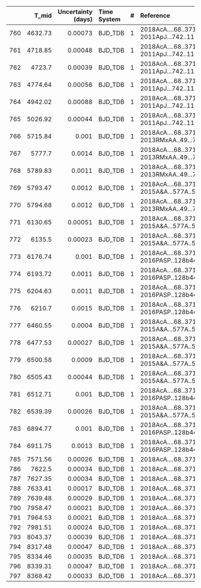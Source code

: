 |     |   T_mid |   Uncertainty (days) | Time System   |   # | Reference                                |
|----:|--------:|---------------------:|:--------------|----:|:-----------------------------------------|
| 760 | 4632.73 |              0.00073 | BJD_TDB       |   1 | 2018AcA....68..371M; 2011ApJ...742..116B |
| 761 | 4718.85 |              0.00048 | BJD_TDB       |   1 | 2018AcA....68..371M; 2011ApJ...742..116B |
| 762 | 4723.7  |              0.00039 | BJD_TDB       |   1 | 2018AcA....68..371M; 2011ApJ...742..116B |
| 763 | 4774.64 |              0.00056 | BJD_TDB       |   1 | 2018AcA....68..371M; 2011ApJ...742..116B |
| 764 | 4942.02 |              0.00088 | BJD_TDB       |   1 | 2018AcA....68..371M; 2011ApJ...742..116B |
| 765 | 5026.92 |              0.00044 | BJD_TDB       |   1 | 2018AcA....68..371M; 2011ApJ...742..116B |
| 766 | 5715.84 |              0.001   | BJD_TDB       |   1 | 2018AcA....68..371M; 2013RMxAA..49...71R |
| 767 | 5777.7  |              0.0014  | BJD_TDB       |   1 | 2018AcA....68..371M; 2013RMxAA..49...71R |
| 768 | 5789.83 |              0.0011  | BJD_TDB       |   1 | 2018AcA....68..371M; 2013RMxAA..49...71R |
| 769 | 5793.47 |              0.0012  | BJD_TDB       |   1 | 2018AcA....68..371M; 2015A&A...577A..54C |
| 770 | 5794.68 |              0.0012  | BJD_TDB       |   1 | 2018AcA....68..371M; 2013RMxAA..49...71R |
| 771 | 6130.65 |              0.00051 | BJD_TDB       |   1 | 2018AcA....68..371M; 2015A&A...577A..54C |
| 772 | 6135.5  |              0.00023 | BJD_TDB       |   1 | 2018AcA....68..371M; 2015A&A...577A..54C |
| 773 | 6176.74 |              0.001   | BJD_TDB       |   1 | 2018AcA....68..371M; 2016PASP..128b4402S |
| 774 | 6193.72 |              0.0011  | BJD_TDB       |   1 | 2018AcA....68..371M; 2016PASP..128b4402S |
| 775 | 6204.63 |              0.0011  | BJD_TDB       |   1 | 2018AcA....68..371M; 2016PASP..128b4402S |
| 776 | 6210.7  |              0.0015  | BJD_TDB       |   1 | 2018AcA....68..371M; 2016PASP..128b4402S |
| 777 | 6460.55 |              0.0004  | BJD_TDB       |   1 | 2018AcA....68..371M; 2015A&A...577A..54C |
| 778 | 6477.53 |              0.00027 | BJD_TDB       |   1 | 2018AcA....68..371M; 2015A&A...577A..54C |
| 779 | 6500.58 |              0.0009  | BJD_TDB       |   1 | 2018AcA....68..371M; 2015A&A...577A..54C |
| 780 | 6505.43 |              0.00044 | BJD_TDB       |   1 | 2018AcA....68..371M; 2015A&A...577A..54C |
| 781 | 6512.71 |              0.001   | BJD_TDB       |   1 | 2018AcA....68..371M; 2016PASP..128b4402S |
| 782 | 6539.39 |              0.00026 | BJD_TDB       |   1 | 2018AcA....68..371M; 2015A&A...577A..54C |
| 783 | 6894.77 |              0.001   | BJD_TDB       |   1 | 2018AcA....68..371M; 2016PASP..128b4402S |
| 784 | 6911.75 |              0.0013  | BJD_TDB       |   1 | 2018AcA....68..371M; 2016PASP..128b4402S |
| 785 | 7571.56 |              0.00026 | BJD_TDB       |   1 | 2018AcA....68..371M                      |
| 786 | 7622.5  |              0.00034 | BJD_TDB       |   1 | 2018AcA....68..371M                      |
| 787 | 7627.35 |              0.00034 | BJD_TDB       |   1 | 2018AcA....68..371M                      |
| 788 | 7633.41 |              0.00017 | BJD_TDB       |   1 | 2018AcA....68..371M                      |
| 789 | 7639.48 |              0.00029 | BJD_TDB       |   1 | 2018AcA....68..371M                      |
| 790 | 7958.47 |              0.00021 | BJD_TDB       |   1 | 2018AcA....68..371M                      |
| 791 | 7964.53 |              0.00021 | BJD_TDB       |   1 | 2018AcA....68..371M                      |
| 792 | 7981.51 |              0.00024 | BJD_TDB       |   1 | 2018AcA....68..371M                      |
| 793 | 8043.37 |              0.00039 | BJD_TDB       |   1 | 2018AcA....68..371M                      |
| 794 | 8317.48 |              0.00047 | BJD_TDB       |   1 | 2018AcA....68..371M                      |
| 795 | 8334.46 |              0.00035 | BJD_TDB       |   1 | 2018AcA....68..371M                      |
| 796 | 8339.31 |              0.00047 | BJD_TDB       |   1 | 2018AcA....68..371M                      |
| 797 | 8368.42 |              0.00033 | BJD_TDB       |   1 | 2018AcA....68..371M                      |